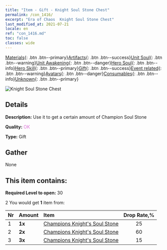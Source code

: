 ```yaml
---
title: "Item - Gift - Knight Soul Stone Chest"
permalink: /con_1416/
excerpt: "Era of Chaos  Knight Soul Stone Chest"
last_modified_at: 2021-07-21
locale: en
ref: "con_1416.md"
toc: false
classes: wide
---
```

 [Materials](/Items/){: .btn .btn--primary}[Artifacts](/Items/Artifacts/){: .btn .btn--success}[Unit Soul](/Items/UnitSoul/){: .btn .btn--warning}[Unit Awakening](/Items/UnitAwakening/){: .btn .btn--danger}[Hero Soul](/Items/HeroSoul/){: .btn .btn--info}[Hero Skill](/Items/HeroSkill/){: .btn .btn--primary}[Gift](/Items/Gift/){: .btn .btn--success}[Event related](/Items/Events/){: .btn .btn--warning}[Avatars](/Items/Avatars/){: .btn .btn--danger}[Consumables](/Items/Consumables/){: .btn .btn--info}[Unknown](/Items/Unknown/){: .btn .btn--primary}

 ![Knight Soul Stone Chest](/images/t/i_907028.png)

## Details
 **Description:** Use it to get a certain amount of Champion Soul Stone

 **Quality:** <span style="color: #DA70D6">OK</span>

 **Type:** Gift

## Gather

  None

## This item contains:

 **Required Level to open:** 30

 2 You would get **1** item  from:

  | Nr | Amount |     Item    | Drop Rate,% |
  |:---|:-------|:------------|:---------:|
  | 1 |  **1x** | [Champions Knight's Soul Stone](/Items/unt_287/) | 25 | 
  | 2 |  **2x** | [Champions Knight's Soul Stone](/Items/unt_287/) | 60 | 
  | 3 |  **3x** | [Champions Knight's Soul Stone](/Items/unt_287/) | 15 | 
